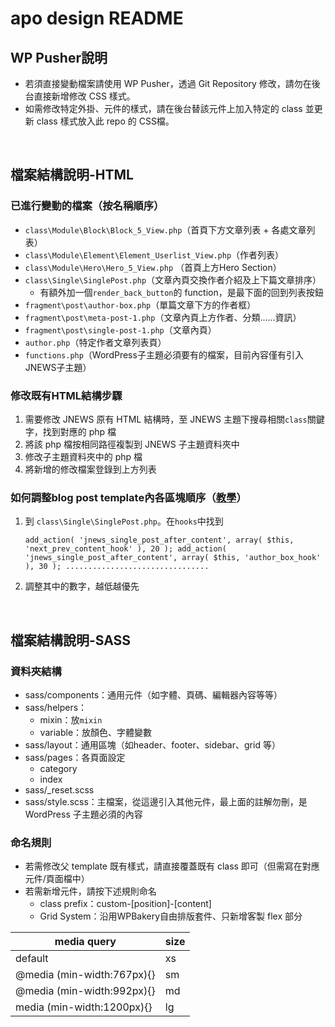 # apo design README

## WP Pusher說明
- 若須直接變動檔案請使用 WP Pusher，透過 Git Repository 修改，請勿在後台直接新增修改 CSS 樣式。
- 如需修改特定外掛、元件的樣式，請在後台替該元件上加入特定的 class 並更新 class 樣式放入此 repo 的 CSS檔。

<br/>

## 檔案結構說明-HTML
### 已進行變動的檔案（按名稱順序）
- `class\Module\Block\Block_5_View.php`（首頁下方文章列表 + 各處文章列表）
- `class\Module\Element\Element_Userlist_View.php`（作者列表）
- `class\Module\Hero\Hero_5_View.php` （首頁上方Hero Section）
- `class\Single\SinglePost.php`（文章內頁交換作者介紹及上下篇文章排序）
    - 有額外加一個`render_back_button`的 function，是最下面的回到列表按鈕
- `fragment\post\author-box.php`（單篇文章下方的作者框）
- `fragment\post\meta-post-1.php`（文章內頁上方作者、分類......資訊）
- `fragment\post\single-post-1.php`（文章內頁）
- `author.php`（特定作者文章列表頁）
- `functions.php`（WordPress子主題必須要有的檔案，目前內容僅有引入JNEWS子主題）

### 修改既有HTML結構步驟
1. 需要修改 JNEWS 原有 HTML 結構時，至 JNEWS 主題下搜尋相關`class`關鍵字，找到對應的 php 檔
2. 將該 php 檔按相同路徑複製到 JNEWS 子主題資料夾中
3. 修改子主題資料夾中的 php 檔
4. 將新增的修改檔案登錄到上方列表

### 如何調整blog post template內各區塊順序（[教學](https://support.jegtheme.com/forums/topic/change-blocks-order-in-post-template/)）

1. 到 `class\Single\SinglePost.php`。在`hooks`中找到

    `add_action( 'jnews_single_post_after_content', array( $this, 'next_prev_content_hook' ), 20 );
    add_action( 'jnews_single_post_after_content', array( $this, 'author_box_hook' ), 30 );
    ................................`
2. 調整其中的數字，越低越優先

<br/>

## 檔案結構說明-SASS
### 資料夾結構
- sass/components：通用元件（如字體、頁碼、編輯器內容等等）
- sass/helpers：
    - mixin：放`mixin`
    - variable：放顏色、字體變數
- sass/layout：通用區塊（如header、footer、sidebar、grid 等）
- sass/pages：各頁面設定
    - category
    - index
- sass/_reset.scss
- sass/style.scss：主檔案，從這邊引入其他元件，最上面的註解勿刪，是 WordPress 子主題必須的內容

### 命名規則
- 若需修改父 template 既有樣式，請直接覆蓋既有 class 即可（但需寫在對應元件/頁面檔中）
- 若需新增元件，請按下述規則命名
    - class prefix：custom-[position]-[content]
    - Grid System：沿用WPBakery自由排版套件、只新增客製 flex 部分

| media query                    | size   |
| ------------------------------ | ------ |
| default                        | xs     |
| @media (min-width:767px){}     | sm     |
| @media (min-width:992px){}     | md     |
| media (min-width:1200px){}     | lg     |
